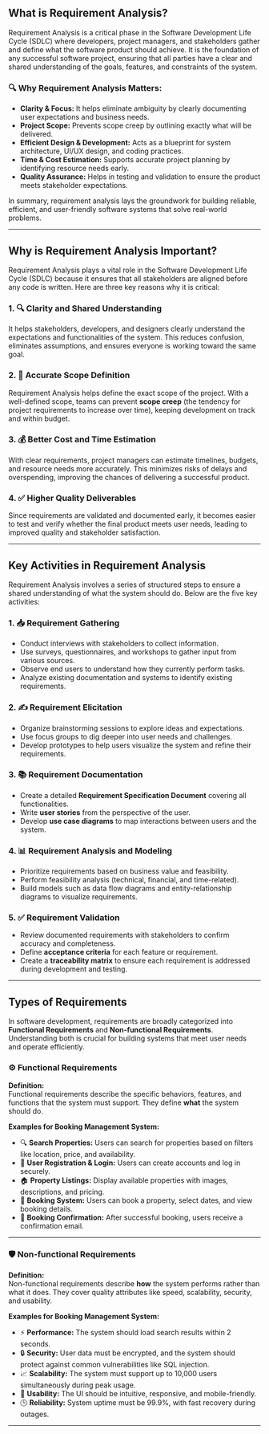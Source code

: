 ## What is Requirement Analysis?

Requirement Analysis is a critical phase in the Software Development Life Cycle (SDLC) where developers, project managers, and stakeholders gather and define what the software product should achieve. It is the foundation of any successful software project, ensuring that all parties have a clear and shared understanding of the goals, features, and constraints of the system.

### 🔍 Why Requirement Analysis Matters:

- **Clarity & Focus:** It helps eliminate ambiguity by clearly documenting user expectations and business needs.
- **Project Scope:** Prevents scope creep by outlining exactly what will be delivered.
- **Efficient Design & Development:** Acts as a blueprint for system architecture, UI/UX design, and coding practices.
- **Time & Cost Estimation:** Supports accurate project planning by identifying resource needs early.
- **Quality Assurance:** Helps in testing and validation to ensure the product meets stakeholder expectations.

In summary, requirement analysis lays the groundwork for building reliable, efficient, and user-friendly software systems that solve real-world problems.

---

## Why is Requirement Analysis Important?

Requirement Analysis plays a vital role in the Software Development Life Cycle (SDLC) because it ensures that all stakeholders are aligned before any code is written. Here are three key reasons why it is critical:

### 1. 🔍 Clarity and Shared Understanding  
It helps stakeholders, developers, and designers clearly understand the expectations and functionalities of the system. This reduces confusion, eliminates assumptions, and ensures everyone is working toward the same goal.

### 2. 📐 Accurate Scope Definition  
Requirement Analysis helps define the exact scope of the project. With a well-defined scope, teams can prevent **scope creep** (the tendency for project requirements to increase over time), keeping development on track and within budget.

### 3. 💰 Better Cost and Time Estimation  
With clear requirements, project managers can estimate timelines, budgets, and resource needs more accurately. This minimizes risks of delays and overspending, improving the chances of delivering a successful product.

### 4. ✅ Higher Quality Deliverables  
Since requirements are validated and documented early, it becomes easier to test and verify whether the final product meets user needs, leading to improved quality and stakeholder satisfaction.

---

## Key Activities in Requirement Analysis

Requirement Analysis involves a series of structured steps to ensure a shared understanding of what the system should do. Below are the five key activities:

### 1. 📥 Requirement Gathering
- Conduct interviews with stakeholders to collect information.
- Use surveys, questionnaires, and workshops to gather input from various sources.
- Observe end users to understand how they currently perform tasks.
- Analyze existing documentation and systems to identify existing requirements.

### 2. ✍️ Requirement Elicitation
- Organize brainstorming sessions to explore ideas and expectations.
- Use focus groups to dig deeper into user needs and challenges.
- Develop prototypes to help users visualize the system and refine their requirements.

### 3. 📚 Requirement Documentation
- Create a detailed **Requirement Specification Document** covering all functionalities.
- Write **user stories** from the perspective of the user.
- Develop **use case diagrams** to map interactions between users and the system.

### 4. 📊 Requirement Analysis and Modeling
- Prioritize requirements based on business value and feasibility.
- Perform feasibility analysis (technical, financial, and time-related).
- Build models such as data flow diagrams and entity-relationship diagrams to visualize requirements.

### 5. ✅ Requirement Validation
- Review documented requirements with stakeholders to confirm accuracy and completeness.
- Define **acceptance criteria** for each feature or requirement.
- Create a **traceability matrix** to ensure each requirement is addressed during development and testing.

---

## Types of Requirements

In software development, requirements are broadly categorized into **Functional Requirements** and **Non-functional Requirements**. Understanding both is crucial for building systems that meet user needs and operate efficiently.

### ⚙️ Functional Requirements

**Definition:**  
Functional requirements describe the specific behaviors, features, and functions that the system must support. They define **what** the system should do.

**Examples for Booking Management System:**
- 🔍 **Search Properties:** Users can search for properties based on filters like location, price, and availability.
- 👤 **User Registration & Login:** Users can create accounts and log in securely.
- 🏠 **Property Listings:** Display available properties with images, descriptions, and pricing.
- 📅 **Booking System:** Users can book a property, select dates, and view booking details.
- 📩 **Booking Confirmation:** After successful booking, users receive a confirmation email.

---

### 🛡️ Non-functional Requirements

**Definition:**  
Non-functional requirements describe **how** the system performs rather than what it does. They cover quality attributes like speed, scalability, security, and usability.

**Examples for Booking Management System:**
- ⚡ **Performance:** The system should load search results within 2 seconds.
- 🔒 **Security:** User data must be encrypted, and the system should protect against common vulnerabilities like SQL injection.
- 📈 **Scalability:** The system must support up to 10,000 users simultaneously during peak usage.
- 🧭 **Usability:** The UI should be intuitive, responsive, and mobile-friendly.
- 🕒 **Reliability:** System uptime must be 99.9%, with fast recovery during outages.

---

